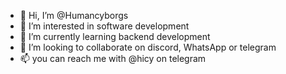 - 👋 Hi, I’m @Humancyborgs
- 👀 I’m interested in software development
- 🌱 I’m currently learning backend development
- 💞️ I’m looking to collaborate on discord, WhatsApp or telegram
- 📫 you can reach me with @hicy on telegram

<!---
Humancyborgs/Humancyborgs is a ✨ special ✨ repository because its `README.md` (this file) appears on your GitHub profile.
You can click the Preview link to take a look at your changes.
--->
